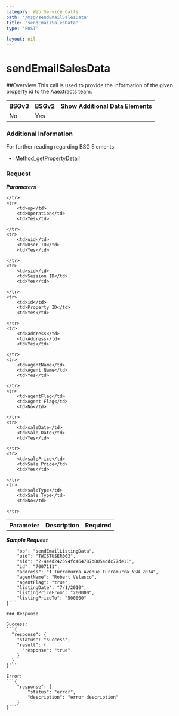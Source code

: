 ```yaml
---
category: Web Service Calls
path: '/msg/sendEmailSalesData'
title: 'sendEmailSalesData'
type: 'POST'

layout: nil
---
```


# sendEmailSalesData

##Overview
This call is used to provide the information of the given property id to the Aaextracts team.

<table>
	<tbody>
	<tr>
		<th>BSGv3</th>
		<th>BSGv2</th>
		<th>Show Additional Data Elements</th>
	</tr>
	<tr>
		<td>No</td>
		<td>Yes</td>
		<td></td>
	</tr>

</tbody>
</table>

### Additional Information

For further reading regarding BSG Elements: 

* [Method_getPropertyDetail](http://confluence.rpdata.local/display/BA/Method_getPropertyDetail)

### Request

***Parameters***

<table>
	<tbody>
	<tr>
		<th>Parameter</th>
		<th>Description</th>
		<th>Required</th>
		
	</tr>
	<tr>
		<td>op</td>
		<td>Operation</td>
		<td>Yes</td>
		
	</tr>
	<tr>
		<td>uid</td>
		<td>User ID</td>
		<td>Yes</td>
		
	</tr>
	<tr>
		<td>sid</td>
		<td>Session ID</td>
		<td>Yes</td>
		
	</tr>
	<tr>
		<td>id</td>
		<td>Property ID</td>
		<td>Yes</td>
		
	</tr>
	<tr>
		<td>address</td>
		<td>Address</td>
		<td>Yes</td>
		
	</tr>
	<tr>
		<td>agentName</td>
		<td>Agent Name</td>
		<td>Yes</td>
		
	</tr>
	<tr>
		<td>agentFlag</td>
		<td>Agent Flag</td>
		<td>No</td>
		
	</tr>
	<tr>
		<td>saleDate</td>
		<td>Sale Date</td>
		<td>Yes</td>
		
	</tr>
	<tr>
		<td>salePrice</td>
		<td>Sale Price</td>
		<td>Yes</td>
		
	</tr>
	<tr>
		<td>saleType</td>
		<td>Sale Type</td>
		<td>No</td>
		
	</tr>
</tbody>
</table>

***Sample Request***
```{
    "op": "sendEmailListingData", 
    "uid": "TWISTUSER003", 
    "sid": "2-4eed242594fc464787b8054ddc77de11",
    "id": "7007111", 
    "address": "1 Turramurra Avenue Turramurra NSW 2074", 
    "agentName": "Robert Velasco", 
    "agentFlag": "true", 
    "listingDate": "7/1/2010", 
    "listingPriceFrom": "200000", 
    "listingPriceTo": "500000"
}```

### Response

Success:
```{
  "response": {
    "status": "success",
    "result": {
      "response": "true"
    }
  }
}```

Error:
```{
    "response": {
        "status": "error",
        "description": "error description"
    }
}```